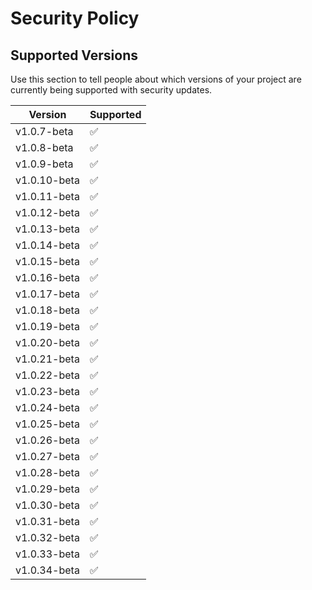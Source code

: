 # Security Policy

## Supported Versions

Use this section to tell people about which versions of your project are
currently being supported with security updates.

| Version | Supported          |
| ------- | ------------------ |
| v1.0.7-beta   | :white_check_mark: |
| v1.0.8-beta   | :white_check_mark: |
| v1.0.9-beta   | :white_check_mark: |
| v1.0.10-beta   | :white_check_mark: |
| v1.0.11-beta   | :white_check_mark: |
| v1.0.12-beta   | :white_check_mark: |
| v1.0.13-beta   | :white_check_mark: |
| v1.0.14-beta   | :white_check_mark: |
| v1.0.15-beta   | :white_check_mark: |
| v1.0.16-beta   | :white_check_mark: |
| v1.0.17-beta   | :white_check_mark: |
| v1.0.18-beta   | :white_check_mark: |
| v1.0.19-beta   | :white_check_mark: |
| v1.0.20-beta   | :white_check_mark: |
| v1.0.21-beta   | :white_check_mark: |
| v1.0.22-beta   | :white_check_mark: |
| v1.0.23-beta   | :white_check_mark: |
| v1.0.24-beta   | :white_check_mark: |
| v1.0.25-beta   | :white_check_mark: |
| v1.0.26-beta   | :white_check_mark: |
| v1.0.27-beta   | :white_check_mark: |
| v1.0.28-beta   | :white_check_mark: |
| v1.0.29-beta   | :white_check_mark: |
| v1.0.30-beta   | :white_check_mark: |
| v1.0.31-beta   | :white_check_mark: |
| v1.0.32-beta   | :white_check_mark: |
| v1.0.33-beta   | :white_check_mark: |
| v1.0.34-beta   | :white_check_mark: |

